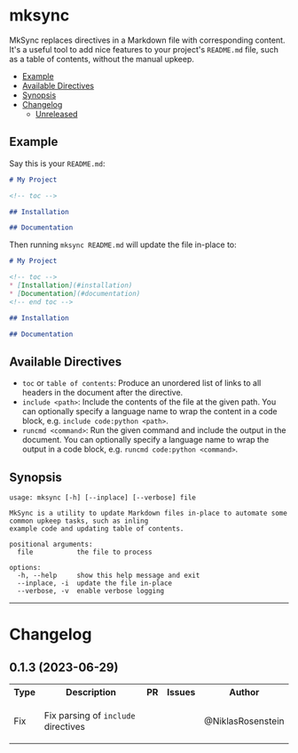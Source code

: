 # mksync

MkSync replaces directives in a Markdown file with corresponding content. It's a useful tool to add nice
features to your project's `README.md` file, such as a table of contents, without the manual upkeep.

<!-- table of contents -->
  * [Example](#example)
  * [Available Directives](#available-directives)
  * [Synopsis](#synopsis)
* [Changelog](#changelog)
  * [Unreleased](#unreleased)
<!-- end table of contents -->

## Example

Say this is your `README.md`:

```md
# My Project

<!-- toc -->

## Installation

## Documentation
```

Then running `mksync README.md` will update the file in-place to:

```md
# My Project

<!-- toc -->
* [Installation](#installation)
* [Documentation](#documentation)
<!-- end toc -->

## Installation

## Documentation
```

## Available Directives

* `toc` or `table of contents`: Produce an unordered list of links to all headers in the document after the directive.
* `include <path>`: Include the contents of the file at the given path. You can optionally specify a language name to
  wrap the content in a code block, e.g. `include code:python <path>`.
* `runcmd <command>`: Run the given command and include the output in the document. You can optionally specify a
  language name to wrap the output in a code block, e.g. `runcmd code:python <command>`.

## Synopsis

<!-- runcmd code: mksync --help -->
```
usage: mksync [-h] [--inplace] [--verbose] file

MkSync is a utility to update Markdown files in-place to automate some common upkeep tasks, such as inling
example code and updating table of contents.

positional arguments:
  file           the file to process

options:
  -h, --help     show this help message and exit
  --inplace, -i  update the file in-place
  --verbose, -v  enable verbose logging
```
<!-- end runcmd -->

---

# Changelog

<!-- runcmd slap changelog format --all --markdown -->
## 0.1.3 (2023-06-29)

<table><tr><th>Type</th><th>Description</th><th>PR</th><th>Issues</th><th>Author</th></tr>
  <tr><td>Fix</td><td>

Fix parsing of `include` directives</td><td></td><td></td><td>@NiklasRosenstein</td></tr>
</table>
<!-- end runcmd -->
